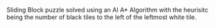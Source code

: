 Sliding Block puzzle solved using an AI A* Algorithm with the heurisitc being the number of black tiles to the left of the leftmost white tile.

